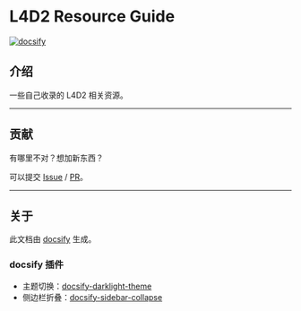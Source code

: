 # L4D2 Resource Guide

[![docsify](https://img.shields.io/static/v1?label=docsify&message=%E5%9C%A8%E7%BA%BF%E6%B5%8F%E8%A7%88&color=brightgreen&style=flat-square)](https://lyaiya.github.io/L4D2-Resource-Guide/)

## 介绍

一些自己收录的 L4D2 相关资源。

---

## 贡献

有哪里不对？想加新东西？

可以提交 [Issue](https://github.com/Lyaiya/L4D2-Resource-Guide/issues) / [PR](https://github.com/Lyaiya/L4D2-Resource-Guide/pulls)。

---

## 关于

此文档由 [docsify](https://docsify.js.org/) 生成。

### docsify 插件

- 主题切换：[docsify-darklight-theme](https://docsify-darklight-theme.boopathikumar.me/)
- 侧边栏折叠：[docsify-sidebar-collapse](https://github.com/iPeng6/docsify-sidebar-collapse)
